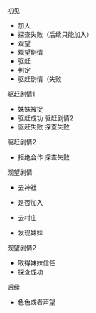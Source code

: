 初见

- 加入
- 探查失败（后续只能加入）
- 观望
- 观望剧情
- 驱赶
- 判定
- 驱赶剧情（失败

驱赶剧情1

- 妹妹被捉
- 驱赶成功 驱赶剧情2
- 驱赶失败 探查失败

驱赶剧情2

- 拒绝合作 探查失败

观望剧情

- 去神社
- 是否加入
- 去村庄

- 发现妹妹

观望剧情2

- 取得妹妹信任
- 探查成功

后续

- 色色或者声望